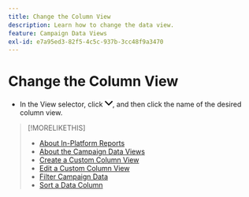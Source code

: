 ```yaml
---
title: Change the Column View
description: Learn how to change the data view.
feature: Campaign Data Views
exl-id: e7a95ed3-82f5-4c5c-937b-3cc48f9a3470
---
```

# Change the Column View

* In the View selector, click ![down arrow](/help/dsp/assets/chevron-down.png), and then click the name of the desired column view.

>[!MORELIKETHIS]
>
>* [About In-Platform Reports](campaign-reports-about.md)
>* [About the Campaign Data Views](campaign-data-views-about.md)
>* [Create a Custom Column View](column-view-create.md)
>* [Edit a Custom Column View](column-view-edit.md)
>* [Filter Campaign Data](campaign-data-filter.md)
>* [Sort a Data Column](campaign-data-sort.md)
